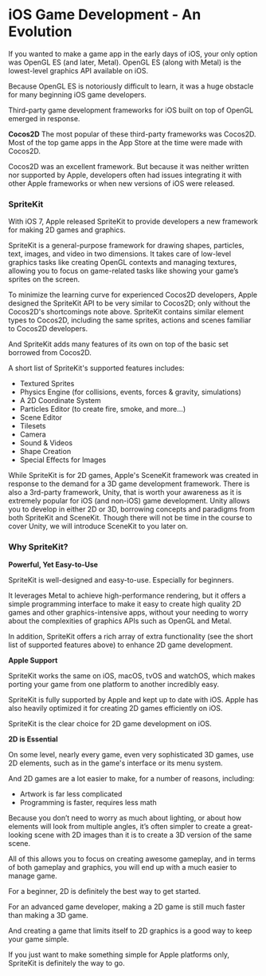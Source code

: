 # iOS Game Development - An Evolution

If you wanted to make a game app in the early days of iOS, your only option was OpenGL ES (and later, Metal). OpenGL ES (along with Metal) is the lowest-level graphics API available on iOS.

Because OpenGL ES is notoriously difficult to learn, it was a huge obstacle for many beginning iOS game developers.

Third-party game development frameworks for iOS built on top of OpenGL emerged in response.

**Cocos2D**
The most popular of these third-party frameworks was Cocos2D. Most of the top game apps in the App Store at the time were made with Cocos2D.

Cocos2D was an excellent framework. But because it was neither written nor supported by Apple, developers often had issues integrating it with other Apple frameworks or when new versions of iOS were released.

### SpriteKit

With iOS 7, Apple released SpriteKit to provide developers a new framework for making 2D games and graphics.

SpriteKit is a general-purpose framework for drawing shapes, particles, text, images, and video in two dimensions. It takes care of low-level graphics tasks like creating OpenGL contexts and managing textures, allowing you to focus on game-related tasks like showing your game’s sprites on the screen.

To minimize the learning curve for experienced Cocos2D developers, Apple designed the SpriteKit API to be very similar to Cocos2D; only without the Cocos2D's shortcomings note above. SpriteKit contains similar element types to Cocos2D, including the same sprites, actions and scenes familiar to Cocos2D developers.

And SpriteKit adds many features of its own on top of the basic set borrowed from Cocos2D.

A short list of SpriteKit's supported features includes:

- Textured Sprites
- Physics Engine (for collisions, events, forces & gravity, simulations)
- A 2D Coordinate System
- Particles Editor (to create fire, smoke, and more...)
- Scene Editor
- Tilesets
- Camera
- Sound & Videos
- Shape Creation
- Special Effects for Images


While SpriteKit is for 2D games, Apple's SceneKit framework was created in response to the demand for a 3D game development framework. There is also a 3rd-party framework, Unity, that is worth your awareness as it is extremely popular for iOS (and non-iOS) game development. Unity allows you to develop in either 2D or 3D, borrowing concepts and paradigms from both SpriteKit and SceneKit. Though there will not be time in the course to cover Unity, we will introduce SceneKit to you later on.


<!--
Physics
SpriteKit has a built-in physics engine that makes handling complex physics scenarios a breeze. Built on top of the popular Box2D framework, it allows you to respond to collisions and contact events, apply forces and gravity, and build very complex physics simulations using joints, such as pins and springs. You can use the scene editor to visually add physics to the nodes, or you can add physics programmatically.

Coordinate System
In SpriteKit, the coordinate (0,0) is located at the bottom left of the screen instead of the top left, which you may be used to if you've worked with Flash, Corona, HTML5 Canvas, and many other game frameworks. Having the origin at the bottom left is an OpenGL convention, and SpriteKit follows it because SpriteKit uses OpenGL under the hood.

Particle System
SpriteKit has a very powerful particle engine which can be used to simulate particle systems such as fire and smoke. There is also a built-in particle editor where you can visually lay out particle systems. If you prefer to stick with code, you can program these systems from the ground up using nothing but code. -->


### Why SpriteKit?

**Powerful, Yet Easy-to-Use**

SpriteKit is well-designed and easy-to-use. Especially for beginners.

It leverages Metal to achieve high-performance rendering, but it offers a simple programming interface to make it easy to create high quality 2D games and other graphics-intensive apps, without your needing to worry about the complexities of graphics APIs such as OpenGL and Metal.

In addition, SpriteKit offers a rich array of extra functionality (see the short list of supported features above) to enhance 2D game development.

**Apple Support**

SpriteKit works the same on iOS, macOS, tvOS and watchOS, which makes porting your game from one platform to another incredibly easy.

SpriteKit is fully supported by Apple and kept up to date with iOS. Apple has also heavily optimized it for creating 2D games efficiently on iOS.

SpriteKit is the clear choice for 2D game development on iOS.

**2D is Essential**

On some level, nearly every game, even very sophisticated 3D games, use 2D elements, such as in the game's interface or its menu system.

And 2D games are a lot easier to make, for a number of reasons, including:
- Artwork is far less complicated
- Programming is faster, requires less math

Because you don’t need to worry as much about lighting, or about how elements will look from multiple angles, it’s often simpler to create a great-looking scene with 2D images than it is to create a 3D version of the same scene.

All of this allows you to focus on creating awesome gameplay, and in terms of both gameplay and graphics, you will end up with a much easier to manage game.

For a beginner, 2D is definitely the best way to get started.

For an advanced game developer, making a 2D game is still much faster than making a 3D game.

And creating a game that limits itself to 2D graphics is a good way to keep your game simple.

If you just want to make something simple for Apple platforms only, SpriteKit is definitely the way to go.
